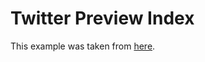 # Twitter Preview Index

This example was taken from [here](https://www.specialagentsqueaky.com/blog-post/4vyzv3q6/2020-11-21-how-to-embed-your-twitch-stream-inside-tweets/).
